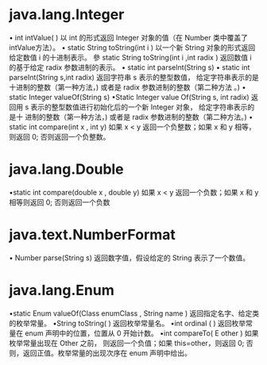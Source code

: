 ﻿# java.lang.Integer
• int intValue( )
以 int 的形式返回 Integer 对象的值（在 Number 类中覆盖了 intValue方法）。
• static String toString(int i )
以一个新 String 对象的形式返回给定数值 i 的十进制表示。
參 static String toString(int i ,int radix )
返回数值 i 的基于给定 radix 参数进制的表示。
• static int parselnt(String s)
• static int parseInt(String s,int radix)
返回字符串 s 表示的整型数值， 给定字符串表示的是十进制的整数（第一种方法，)
或者是 radix 参数进制的整数（第二种方法 。)
• static Integer valueOf(String s)
•Static Integer value Of(String s, int radix)
返回用 s 表示的整型数值进行初始化后的一个新 Integer 对象， 给定字符串表示的是十
进制的整数（第一种方法，) 或者是 radix 参数进制的整数（第二种方法。)
• static int compare(int x , int y)
如果 x < y 返回一个负整数；如果 x 和 y 相等，则返回 0; 否则返回一个负整数。

# java.lang.Double
•static int compare(double x , double y)
如果 x < y 返回一个负数；如果 x 和 y 相等则返回 0; 否则返回一个负数

# java.text.NumberFormat
• Number parse(String s)
返回数字值，假设给定的 String 表示了一个数值。

 # java.Iang.Enum <E>
•static Enum valueOf(Class enumClass , String name )
返回指定名字、给定类的枚举常量。
•String toString( )
返回枚举常量名。
•int ordinal ( )
返回枚举常量在 enum 声明中的位置，位置从 0 开始计数。
•int compareTo( E other )
如果枚举常量出现在 Other 之前， 则返回一个负值；如果 this=other，则返回 0; 否则，返回正值。枚举常量的出现次序在 enum 声明中给出。
